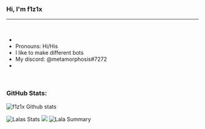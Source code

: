### Hi, I'm f1z1x

---

<br />

- 
- Pronouns: Hi/His
- I like to make different bots
- My discord: @metamorphosis#7272
- 

<br/>



### GitHub Stats:

![f1z1x Github stats](https://github-readme-stats.vercel.app/api?username=f1z1x&theme=github_dark&show_icons=true&count_private=true)
  
 
![Lalas Stats](https://github-profile-summary-cards.vercel.app/api/cards/repos-per-language?username=f1z1x&theme=github_dark)
![](http://github-profile-summary-cards.vercel.app/api/cards/productive-time?username=f1z1x&theme=github_dark&utcOffset=8)
![Lala Summary](https://github-profile-summary-cards.vercel.app/api/cards/profile-details?username=f1z1x&theme=github_dark)
